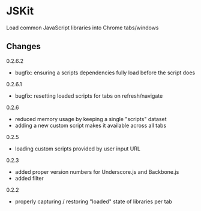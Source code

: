 # JSKit

Load common JavaScript libraries into Chrome tabs/windows

## Changes

0.2.6.2

- bugfix: ensuring a scripts dependencies fully load before the script does

0.2.6.1

- bugfix: resetting loaded scripts for tabs on refresh/navigate

0.2.6

- reduced memory usage by keeping a single "scripts" dataset
- adding a new custom script makes it available across all tabs

0.2.5

- loading custom scripts provided by user input URL

0.2.3

- added proper version numbers for Underscore.js and Backbone.js
- added filter

0.2.2

- properly capturing / restoring "loaded" state of libraries per tab
